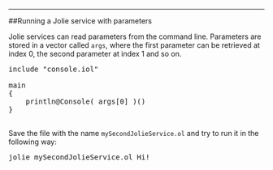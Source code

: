 ---

##Running a Jolie service with parameters

Jolie services can read parameters from the command line. Parameters are stored in a vector called `args`, where the first parameter can be retrieved at index 0, the second parameter at index 1 and so on.

<pre class="code">
include "console.iol"

main
{
	println@Console( args[0] )()
}

</pre>

Save the file with the name `mySecondJolieService.ol` and try to run it in the following way:

<pre class="code">
jolie mySecondJolieService.ol Hi!

</pre>